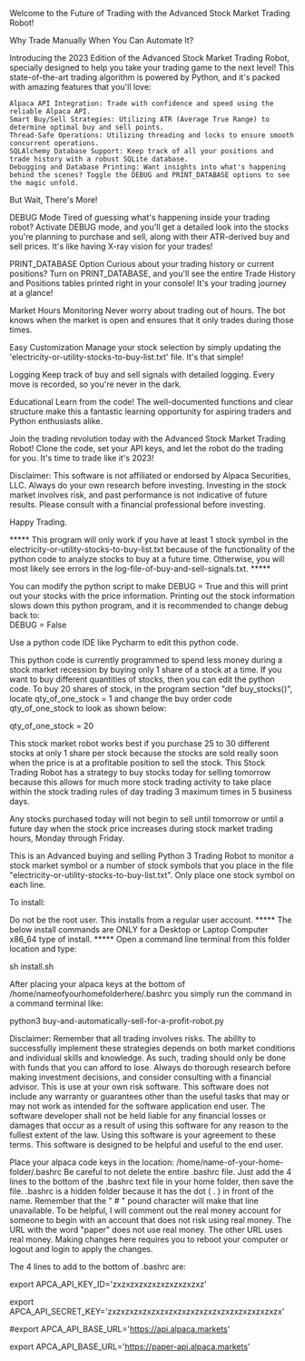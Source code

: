   Welcome to the Future of Trading with the Advanced Stock Market Trading Robot!

Why Trade Manually When You Can Automate It? 

Introducing the 2023 Edition of the Advanced Stock Market Trading Robot, specially designed to help you take your trading game to the next level! This state-of-the-art trading algorithm is powered by Python, and it's packed with amazing features that you'll love:

    Alpaca API Integration: Trade with confidence and speed using the reliable Alpaca API.
    Smart Buy/Sell Strategies: Utilizing ATR (Average True Range) to determine optimal buy and sell points.
    Thread-Safe Operations: Utilizing threading and locks to ensure smooth concurrent operations.
    SQLAlchemy Database Support: Keep track of all your positions and trade history with a robust SQLite database.
    Debugging and Database Printing: Want insights into what's happening behind the scenes? Toggle the DEBUG and PRINT_DATABASE options to see the magic unfold.

But Wait, There's More!

DEBUG Mode
Tired of guessing what's happening inside your trading robot? Activate DEBUG mode, and you'll get a detailed look into the stocks you're planning to purchase and sell, along with their ATR-derived buy and sell prices. It's like having X-ray vision for your trades!

PRINT_DATABASE Option
Curious about your trading history or current positions? Turn on PRINT_DATABASE, and you'll see the entire Trade History and Positions tables printed right in your console! It's your trading journey at a glance!

Market Hours Monitoring
Never worry about trading out of hours. The bot knows when the market is open and ensures that it only trades during those times.

Easy Customization
Manage your stock selection by simply updating the 'electricity-or-utility-stocks-to-buy-list.txt' file. It's that simple!

Logging
Keep track of buy and sell signals with detailed logging. Every move is recorded, so you're never in the dark.

Educational
Learn from the code! The well-documented functions and clear structure make this a fantastic learning opportunity for aspiring traders and Python enthusiasts alike.

Join the trading revolution today with the Advanced Stock Market Trading Robot! 
Clone the code, set your API keys, and let the robot do the trading for you. It's time to trade like it's 2023!


Disclaimer: This software is not affiliated or endorsed by Alpaca Securities, LLC. 
Always do your own research before investing. Investing in the stock market involves risk, and past performance is not indicative of future results. 
Please consult with a financial professional before investing. 

Happy Trading. 


***** This program will only work if you have 
at least 1 stock symbol in the electricity-or-utility-stocks-to-buy-list.txt 
because of the functionality of the python code to analyze stocks to buy 
at a future time. Otherwise, you will most likely see errors in the log-file-of-buy-and-sell-signals.txt. *****

You can modify the python script to make DEBUG = True   and this will print out your stocks with the price information. 
Printing out the stock information slows down this python program, and it is recommended to change debug back to:  
DEBUG = False

Use a python code IDE like Pycharm to edit 
this python code. 

This python code is currently programmed to 
spend less money during a stock market 
recession by buying only 1 share of a stock at a time. 
If you want to buy different quantities of stocks, then you can edit the 
python code. To buy 20 shares of stock, in 
the program section "def buy_stocks()", locate qty_of_one_stock = 1 and change the buy order code qty_of_one_stock to look as shown below: 

qty_of_one_stock = 20


This stock market robot works best if you purchase 25 to 30 different stocks at only 1 share per stock because the stocks are sold really soon when the price is at a profitable position to sell the stock. This Stock Trading Robot has a strategy to buy stocks today for selling tomorrow because this allows for much more stock trading activity to take place within the stock trading rules of day trading 3 maximum times in 5 business days. 

Any stocks purchased today will not begin to sell until tomorrow or until a future day when the stock price increases during stock market 
trading hours, Monday through Friday. 


This is an Advanced buying and selling Python 3 Trading Robot 
to monitor a stock market symbol or a number of stock symbols that you place in the file "electricity-or-utility-stocks-to-buy-list.txt". 
Only place one stock symbol on each line. 
 

To install:

Do not be the root user. This installs from a regular user account. 
***** The below install commands are ONLY for a Desktop or Laptop Computer x86_64 type of install. ***** 
Open a command line terminal from this folder location and type: 

sh install.sh

After placing your alpaca keys at the bottom of /home/nameofyourhomefolderhere/.bashrc you simply run the command in a command terminal like:

python3 buy-and-automatically-sell-for-a-profit-robot.py 


Disclaimer: Remember that all trading involves risks. The ability to successfully implement these strategies depends on both market conditions and individual skills and knowledge. As such, trading should only be done with funds that you can afford to lose. Always do thorough research before making investment decisions, and consider consulting with a financial advisor. This is use at your own risk software. This software does not include any warranty or guarantees other than the useful tasks that may or may not work as intended for the software application end user. The software developer shall not be held liable for any financial losses or damages that occur as a result of using this software for any reason to the fullest extent of the law. Using this software is your agreement to these terms. This software is designed to be helpful and useful to the end user.

Place your alpaca code keys in the location: /home/name-of-your-home-folder/.bashrc Be careful to not delete the entire .bashrc file. Just add the 4 lines to the bottom of the .bashrc text file in your home folder, then save the file. .bashrc is a hidden folder because it has the dot ( . ) in front of the name. Remember that the " # " pound character will make that line unavailable. To be helpful, I will comment out the real money account for someone to begin with an account that does not risk using real money. The URL with the word "paper" does not use real money. The other URL uses real money. Making changes here requires you to reboot your computer or logout and login to apply the changes.

The 4 lines to add to the bottom of .bashrc are:

export APCA_API_KEY_ID='zxzxzxzxzxzxzxzxzxzxz'

export APCA_API_SECRET_KEY='zxzxzxzxzxzxzxzxzxzxzxzxzxzxzxzxzxzxzxzx'

#export APCA_API_BASE_URL='https://api.alpaca.markets'

export APCA_API_BASE_URL='https://paper-api.alpaca.markets'
